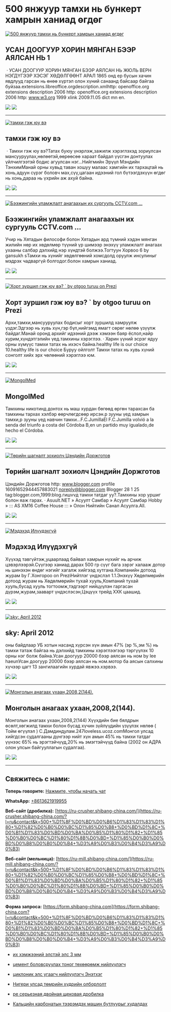 # 500 янжуур тамхи нь бункерт хамрын ханиад өгдөг

<a href="https://swt.shibang-china.com/?l=ru&img&k=500+%D1%8F%D0%BD%D0%B6%D1%83%D1%83%D1%80+%D1%82%D0%B0%D0%BC%D1%85%D0%B8+%D0%BD%D1%8C+%D0%B1%D1%83%D0%BD%D0%BA%D0%B5%D1%80%D1%82+%D1%85%D0%B0%D0%BC%D1%80%D1%8B%D0%BD+%D1%85%D0%B0%D0%BD%D0%B8%D0%B0%D0%B4+%D3%A9%D0%B3%D0%B4%D3%A9%D0%B3" target="_blank">![500 янжуур тамхи нь бункерт хамрын ханиад өгдөг](http://static.shibang-china.com/all-800x300/959.jpg)</a>

## УСАН ДООГУУР ХОРИН МЯНГАН БЭЭР АЯЛСАН НЬ 1
&nbsp;&#0183;&#32;УСАН ДООГУУР ХОРИН МЯНГАН БЭЭР АЯЛСАН НЬ ЖЮЛЬ ВЕРН НЭГДҮГЭЭР ХЭСЭГ ХӨДӨЛГӨӨНТ АРАЛ 1865 онд ер бусын хачин явдлууд гарсан нь өнөө хүртэл олон хүний санаанд байсаар байгаа буйзаа.extensions.libreoffice.orgdescription.xmlhttp: openoffice.org extensions description 2006 http: openoffice.org extensions description 2006 http: www.w3.org 1999 xlink 2009.11.05 dict mn en.


<a href="https://whatsapp.shibangsoft.com/WhatsApp.php" target="_blank" title="WhatsApp">![](http://static.shibang-china.com/icon/whatsapp.png)</a> <a href="https://swt.shibang-china.com/?l=ru&icon&k=500+%D1%8F%D0%BD%D0%B6%D1%83%D1%83%D1%80+%D1%82%D0%B0%D0%BC%D1%85%D0%B8+%D0%BD%D1%8C+%D0%B1%D1%83%D0%BD%D0%BA%D0%B5%D1%80%D1%82+%D1%85%D0%B0%D0%BC%D1%80%D1%8B%D0%BD+%D1%85%D0%B0%D0%BD%D0%B8%D0%B0%D0%B4+%D3%A9%D0%B3%D0%B4%D3%A9%D0%B3" target="_blank">![](http://static.shibang-china.com/icon/chat-ru.png)</a>

---

<a href="https://swt.shibang-china.com/?l=ru&img&k=500+%D1%8F%D0%BD%D0%B6%D1%83%D1%83%D1%80+%D1%82%D0%B0%D0%BC%D1%85%D0%B8+%D0%BD%D1%8C+%D0%B1%D1%83%D0%BD%D0%BA%D0%B5%D1%80%D1%82+%D1%85%D0%B0%D0%BC%D1%80%D1%8B%D0%BD+%D1%85%D0%B0%D0%BD%D0%B8%D0%B0%D0%B4+%D3%A9%D0%B3%D0%B4%D3%A9%D0%B3" target="_blank">![тамхи гэж юу вэ](http://static.shibang-china.com/all-800x300/421.jpg)</a>

## тамхи гэж юу вэ
&nbsp;&#0183;&#32;Тамхи гэж юу вэ?Татах буюу үнэрлэж,зажилж хэрэглэхэд зориулсан мансууруулах,нөлөөтэй,өөрөөсөө хараат байдал үүсгэн донтуулах үйлчилгээтэй бодис агуулсан нэг…Нийгмийн Эрүүл Мэндийн ТэнхимМанай орны хувьд таван хошуу малаас хамгийн их тархацтай нь хонь,адуун сүрэг боловч мах,сүү,цагаан идээний гол бүтээгдэхүүн өгдөг нь хонь,дараа нь үхрийн аж ахуй байна.


<a href="https://whatsapp.shibangsoft.com/WhatsApp.php" target="_blank" title="WhatsApp">![](http://static.shibang-china.com/icon/whatsapp.png)</a> <a href="https://swt.shibang-china.com/?l=ru&icon&k=500+%D1%8F%D0%BD%D0%B6%D1%83%D1%83%D1%80+%D1%82%D0%B0%D0%BC%D1%85%D0%B8+%D0%BD%D1%8C+%D0%B1%D1%83%D0%BD%D0%BA%D0%B5%D1%80%D1%82+%D1%85%D0%B0%D0%BC%D1%80%D1%8B%D0%BD+%D1%85%D0%B0%D0%BD%D0%B8%D0%B0%D0%B4+%D3%A9%D0%B3%D0%B4%D3%A9%D0%B3" target="_blank">![](http://static.shibang-china.com/icon/chat-ru.png)</a>

---

<a href="https://swt.shibang-china.com/?l=ru&img&k=500+%D1%8F%D0%BD%D0%B6%D1%83%D1%83%D1%80+%D1%82%D0%B0%D0%BC%D1%85%D0%B8+%D0%BD%D1%8C+%D0%B1%D1%83%D0%BD%D0%BA%D0%B5%D1%80%D1%82+%D1%85%D0%B0%D0%BC%D1%80%D1%8B%D0%BD+%D1%85%D0%B0%D0%BD%D0%B8%D0%B0%D0%B4+%D3%A9%D0%B3%D0%B4%D3%A9%D0%B3" target="_blank">![Бээжингийн уламжлалт анагаахын их сургууль CCTV.com …](http://static.shibang-china.com/all-800x300/804.jpg)</a>

## Бээжингийн уламжлалт анагаахын их сургууль CCTV.com …
Учир нь Хятадын философи болон Хятадын ард түмний хэдэн мянган жилийн нөр их хөдөлмөр түүний үр шимээр энэхүү уламжлалт анагаах ухааны салбар дэлхийд нэр хүндтэй болжээ.Тогтуун Хорвоо 6 by gansukh sТамхи нь хүнийг хөдөлгөөний хомсдолд оруулж инсулиныг мэдрэх чадваргүй болгодог.болон хамрын ханиад.


<a href="https://whatsapp.shibangsoft.com/WhatsApp.php" target="_blank" title="WhatsApp">![](http://static.shibang-china.com/icon/whatsapp.png)</a> <a href="https://swt.shibang-china.com/?l=ru&icon&k=500+%D1%8F%D0%BD%D0%B6%D1%83%D1%83%D1%80+%D1%82%D0%B0%D0%BC%D1%85%D0%B8+%D0%BD%D1%8C+%D0%B1%D1%83%D0%BD%D0%BA%D0%B5%D1%80%D1%82+%D1%85%D0%B0%D0%BC%D1%80%D1%8B%D0%BD+%D1%85%D0%B0%D0%BD%D0%B8%D0%B0%D0%B4+%D3%A9%D0%B3%D0%B4%D3%A9%D0%B3" target="_blank">![](http://static.shibang-china.com/icon/chat-ru.png)</a>

---

<a href="https://swt.shibang-china.com/?l=ru&img&k=500+%D1%8F%D0%BD%D0%B6%D1%83%D1%83%D1%80+%D1%82%D0%B0%D0%BC%D1%85%D0%B8+%D0%BD%D1%8C+%D0%B1%D1%83%D0%BD%D0%BA%D0%B5%D1%80%D1%82+%D1%85%D0%B0%D0%BC%D1%80%D1%8B%D0%BD+%D1%85%D0%B0%D0%BD%D0%B8%D0%B0%D0%B4+%D3%A9%D0%B3%D0%B4%D3%A9%D0%B3" target="_blank">![Хорт зуршил гэж юу вэ? ` by otgoo turuu on Prezi](http://static.shibang-china.com/all-800x300/775.jpg)</a>

## Хорт зуршил гэж юу вэ? ` by otgoo turuu on Prezi
Архи,тамхи,мансууруулах бодисыг хорт зуршилд хамруулж үздэг.Эдгээр нь хувь хүн,гэр бүл,нийгэмд ямагт сөрөг нөлөө үзүүлж байдаг.Манай оронд архийг идээний дээж хэмээн баяр ёслол,найр хурим,хүндэтгэлийн үед.тамхины хэрэглээ.&nbsp;&#0183;&#32;Харин үүний эсрэг ядуу орны хүмүүс тамхи татах нь ихэсч байна.healthy life is our choice 10.healthy life is our choice Буруу ойлголт Тамхи татах нь хувь хүний сонголт хийх эрх чөлөөний хэрэглээ юм.


<a href="https://whatsapp.shibangsoft.com/WhatsApp.php" target="_blank" title="WhatsApp">![](http://static.shibang-china.com/icon/whatsapp.png)</a> <a href="https://swt.shibang-china.com/?l=ru&icon&k=500+%D1%8F%D0%BD%D0%B6%D1%83%D1%83%D1%80+%D1%82%D0%B0%D0%BC%D1%85%D0%B8+%D0%BD%D1%8C+%D0%B1%D1%83%D0%BD%D0%BA%D0%B5%D1%80%D1%82+%D1%85%D0%B0%D0%BC%D1%80%D1%8B%D0%BD+%D1%85%D0%B0%D0%BD%D0%B8%D0%B0%D0%B4+%D3%A9%D0%B3%D0%B4%D3%A9%D0%B3" target="_blank">![](http://static.shibang-china.com/icon/chat-ru.png)</a>

---

<a href="https://swt.shibang-china.com/?l=ru&img&k=500+%D1%8F%D0%BD%D0%B6%D1%83%D1%83%D1%80+%D1%82%D0%B0%D0%BC%D1%85%D0%B8+%D0%BD%D1%8C+%D0%B1%D1%83%D0%BD%D0%BA%D0%B5%D1%80%D1%82+%D1%85%D0%B0%D0%BC%D1%80%D1%8B%D0%BD+%D1%85%D0%B0%D0%BD%D0%B8%D0%B0%D0%B4+%D3%A9%D0%B3%D0%B4%D3%A9%D0%B3" target="_blank">![MongolMed](http://static.shibang-china.com/all-800x300/738.jpg)</a>

## MongolMed
Тамхины никотинд донтох нь маш хурдан бөгөөд өргөн тарахсан ба тамхины тархах хэлбэр өөрчлөгдсөөр ирсэн.р зууны үед хамрын тамхи,р зууны үед навчин тамхи…F.C.JumillaEl F.C.Jumilla volvi&#243; a la senda del triunfo a costa del C&#243;rdoba B,en un partido muy igualado,de hecho el C&#243;rdoba.


<a href="https://whatsapp.shibangsoft.com/WhatsApp.php" target="_blank" title="WhatsApp">![](http://static.shibang-china.com/icon/whatsapp.png)</a> <a href="https://swt.shibang-china.com/?l=ru&icon&k=500+%D1%8F%D0%BD%D0%B6%D1%83%D1%83%D1%80+%D1%82%D0%B0%D0%BC%D1%85%D0%B8+%D0%BD%D1%8C+%D0%B1%D1%83%D0%BD%D0%BA%D0%B5%D1%80%D1%82+%D1%85%D0%B0%D0%BC%D1%80%D1%8B%D0%BD+%D1%85%D0%B0%D0%BD%D0%B8%D0%B0%D0%B4+%D3%A9%D0%B3%D0%B4%D3%A9%D0%B3" target="_blank">![](http://static.shibang-china.com/icon/chat-ru.png)</a>

---

<a href="https://swt.shibang-china.com/?l=ru&img&k=500+%D1%8F%D0%BD%D0%B6%D1%83%D1%83%D1%80+%D1%82%D0%B0%D0%BC%D1%85%D0%B8+%D0%BD%D1%8C+%D0%B1%D1%83%D0%BD%D0%BA%D0%B5%D1%80%D1%82+%D1%85%D0%B0%D0%BC%D1%80%D1%8B%D0%BD+%D1%85%D0%B0%D0%BD%D0%B8%D0%B0%D0%B4+%D3%A9%D0%B3%D0%B4%D3%A9%D0%B3" target="_blank">![Төрийн шагналт зохиолч Цэндийн Доржготов](http://static.shibang-china.com/all-800x300/1013.jpg)</a>

## Төрийн шагналт зохиолч Цэндийн Доржготов
Цэндийн Доржготов http: www.blogger.com profile 16091652944457883021 noreply@blogger.com Blogger 28 1 25 tag:blogger.com,1999:blog.гишvvд тамхи татдаг уу?.Тамхины хор уршиг болон яаж гарах.&nbsp;&#0183;&#32;Asuult.NET &#187; Асуулт Самбар &#187; Асуулт Самбар Hobby &#187; ::: AS XM16 Coffee House ::: &#187; Олон Нийтийн Санал Асуулга.All.


<a href="https://whatsapp.shibangsoft.com/WhatsApp.php" target="_blank" title="WhatsApp">![](http://static.shibang-china.com/icon/whatsapp.png)</a> <a href="https://swt.shibang-china.com/?l=ru&icon&k=500+%D1%8F%D0%BD%D0%B6%D1%83%D1%83%D1%80+%D1%82%D0%B0%D0%BC%D1%85%D0%B8+%D0%BD%D1%8C+%D0%B1%D1%83%D0%BD%D0%BA%D0%B5%D1%80%D1%82+%D1%85%D0%B0%D0%BC%D1%80%D1%8B%D0%BD+%D1%85%D0%B0%D0%BD%D0%B8%D0%B0%D0%B4+%D3%A9%D0%B3%D0%B4%D3%A9%D0%B3" target="_blank">![](http://static.shibang-china.com/icon/chat-ru.png)</a>

---

<a href="https://swt.shibang-china.com/?l=ru&img&k=500+%D1%8F%D0%BD%D0%B6%D1%83%D1%83%D1%80+%D1%82%D0%B0%D0%BC%D1%85%D0%B8+%D0%BD%D1%8C+%D0%B1%D1%83%D0%BD%D0%BA%D0%B5%D1%80%D1%82+%D1%85%D0%B0%D0%BC%D1%80%D1%8B%D0%BD+%D1%85%D0%B0%D0%BD%D0%B8%D0%B0%D0%B4+%D3%A9%D0%B3%D0%B4%D3%A9%D0%B3" target="_blank">![Мэдэхэд Илүүдэхгүй](http://static.shibang-china.com/all-800x300/1314.jpg)</a>

## Мэдэхэд Илүүдэхгүй
Хүүхэд тавгүйтэж,уцаарлаад байвал хамрын нүхийг нь арчиж цэвэрлээрэй.Сүүгээр ханиад дарах 500 гр сүүг бага зэрэг халааж дотор нь шинэхэн өндөг нэгийг хагалж хийгээд хутгана.Компанийн дотоод журам by Г.Хонгороо on PreziНийтлэг үндэслэл 1.1.Энэхүү Хөдөлмөрийн дотоод журам нь Хөдөлмөрийн тухай хууль,Компаний тухай хууль,бусад хууль тогтоомж,тэдгээрт нийцүүлэн гаргасан дүрэм,журам,зааварт үндэслэсэн,Цэцүүх трейд ХХК цаашид.


<a href="https://whatsapp.shibangsoft.com/WhatsApp.php" target="_blank" title="WhatsApp">![](http://static.shibang-china.com/icon/whatsapp.png)</a> <a href="https://swt.shibang-china.com/?l=ru&icon&k=500+%D1%8F%D0%BD%D0%B6%D1%83%D1%83%D1%80+%D1%82%D0%B0%D0%BC%D1%85%D0%B8+%D0%BD%D1%8C+%D0%B1%D1%83%D0%BD%D0%BA%D0%B5%D1%80%D1%82+%D1%85%D0%B0%D0%BC%D1%80%D1%8B%D0%BD+%D1%85%D0%B0%D0%BD%D0%B8%D0%B0%D0%B4+%D3%A9%D0%B3%D0%B4%D3%A9%D0%B3" target="_blank">![](http://static.shibang-china.com/icon/chat-ru.png)</a>

---

<a href="https://swt.shibang-china.com/?l=ru&img&k=500+%D1%8F%D0%BD%D0%B6%D1%83%D1%83%D1%80+%D1%82%D0%B0%D0%BC%D1%85%D0%B8+%D0%BD%D1%8C+%D0%B1%D1%83%D0%BD%D0%BA%D0%B5%D1%80%D1%82+%D1%85%D0%B0%D0%BC%D1%80%D1%8B%D0%BD+%D1%85%D0%B0%D0%BD%D0%B8%D0%B0%D0%B4+%D3%A9%D0%B3%D0%B4%D3%A9%D0%B3" target="_blank">![sky: April 2012](http://static.shibang-china.com/all-800x300/917.jpg)</a>

## sky: April 2012
оны байдлаар УБ хотын насанд хүрсэн хүн амын 47% (эр %,эм %) нь тамхи татаж байгаа нь дэлхийд тамхины хэрэглээгээр тэргүүлэх 10 орны нэг болж байна.Усан доогуур 20000 бээр аялсан нь ном by lee haeunУсан доогуур 20000 бээр аялсан нь ном.мотор ба аясын салхины хүчээр цагт 13 зангилаагийн хурдай явжээ.хэрвээ.


<a href="https://whatsapp.shibangsoft.com/WhatsApp.php" target="_blank" title="WhatsApp">![](http://static.shibang-china.com/icon/whatsapp.png)</a> <a href="https://swt.shibang-china.com/?l=ru&icon&k=500+%D1%8F%D0%BD%D0%B6%D1%83%D1%83%D1%80+%D1%82%D0%B0%D0%BC%D1%85%D0%B8+%D0%BD%D1%8C+%D0%B1%D1%83%D0%BD%D0%BA%D0%B5%D1%80%D1%82+%D1%85%D0%B0%D0%BC%D1%80%D1%8B%D0%BD+%D1%85%D0%B0%D0%BD%D0%B8%D0%B0%D0%B4+%D3%A9%D0%B3%D0%B4%D3%A9%D0%B3" target="_blank">![](http://static.shibang-china.com/icon/chat-ru.png)</a>

---

<a href="https://swt.shibang-china.com/?l=ru&img&k=500+%D1%8F%D0%BD%D0%B6%D1%83%D1%83%D1%80+%D1%82%D0%B0%D0%BC%D1%85%D0%B8+%D0%BD%D1%8C+%D0%B1%D1%83%D0%BD%D0%BA%D0%B5%D1%80%D1%82+%D1%85%D0%B0%D0%BC%D1%80%D1%8B%D0%BD+%D1%85%D0%B0%D0%BD%D0%B8%D0%B0%D0%B4+%D3%A9%D0%B3%D0%B4%D3%A9%D0%B3" target="_blank">![Монголын анагаах ухаан,2008,2(144).](http://static.shibang-china.com/all-800x300/1351.jpg)</a>

## Монголын анагаах ухаан,2008,2(144).
Монголын анагаах ухаан,2008,2(144) Хүүхдийн бие бялдрын өсөлт,хөгжилд тамхи болон бүсад хүчин зүйлүүдийн үзүүлэх нөлөө ( Тойм өгүүлэл ) С.Дамдиндулам.247loveless.ucoz.comМонгол улсад хийгдсэн судалгааны дүнгээр нийт хүн амын 45% нь тамхи татдаг үүнээс 65% нь эрэгтэйчүүд,20% нь эмэгтэйчүүд байна (2002 он АДРА олон улсын байгууллагын судалгаа).


<a href="https://whatsapp.shibangsoft.com/WhatsApp.php" target="_blank" title="WhatsApp">![](http://static.shibang-china.com/icon/whatsapp.png)</a> <a href="https://swt.shibang-china.com/?l=ru&icon&k=500+%D1%8F%D0%BD%D0%B6%D1%83%D1%83%D1%80+%D1%82%D0%B0%D0%BC%D1%85%D0%B8+%D0%BD%D1%8C+%D0%B1%D1%83%D0%BD%D0%BA%D0%B5%D1%80%D1%82+%D1%85%D0%B0%D0%BC%D1%80%D1%8B%D0%BD+%D1%85%D0%B0%D0%BD%D0%B8%D0%B0%D0%B4+%D3%A9%D0%B3%D0%B4%D3%A9%D0%B3" target="_blank">![](http://static.shibang-china.com/icon/chat-ru.png)</a>

---
## Свяжитесь с нами:

**Теперь говорите:** [Нажмите, чтобы начать чат](https://swt.shibang-china.com?l=ru&contact&k=500+%D1%8F%D0%BD%D0%B6%D1%83%D1%83%D1%80+%D1%82%D0%B0%D0%BC%D1%85%D0%B8+%D0%BD%D1%8C+%D0%B1%D1%83%D0%BD%D0%BA%D0%B5%D1%80%D1%82+%D1%85%D0%B0%D0%BC%D1%80%D1%8B%D0%BD+%D1%85%D0%B0%D0%BD%D0%B8%D0%B0%D0%B4+%D3%A9%D0%B3%D0%B4%D3%A9%D0%B3)

**WhatsApp:**  [+8613621919955](https://whatsapp.shibangsoft.com/WhatsApp.php)

**Веб-сайт (дробилка):** [https://ru-crusher.shibang-china.com/](https://ru-crusher.shibang-china.com/?l=ru&contact&k=500+%D1%8F%D0%BD%D0%B6%D1%83%D1%83%D1%80+%D1%82%D0%B0%D0%BC%D1%85%D0%B8+%D0%BD%D1%8C+%D0%B1%D1%83%D0%BD%D0%BA%D0%B5%D1%80%D1%82+%D1%85%D0%B0%D0%BC%D1%80%D1%8B%D0%BD+%D1%85%D0%B0%D0%BD%D0%B8%D0%B0%D0%B4+%D3%A9%D0%B3%D0%B4%D3%A9%D0%B3)

**Веб-сайт (мельница):** [https://ru-mill.shibang-china.com/](https://ru-mill.shibang-china.com/?l=ru&contact&k=500+%D1%8F%D0%BD%D0%B6%D1%83%D1%83%D1%80+%D1%82%D0%B0%D0%BC%D1%85%D0%B8+%D0%BD%D1%8C+%D0%B1%D1%83%D0%BD%D0%BA%D0%B5%D1%80%D1%82+%D1%85%D0%B0%D0%BC%D1%80%D1%8B%D0%BD+%D1%85%D0%B0%D0%BD%D0%B8%D0%B0%D0%B4+%D3%A9%D0%B3%D0%B4%D3%A9%D0%B3)

**Форма запроса:** [https://form.shibang-china.com](https://form.shibang-china.com?l=ru&contact&k=500+%D1%8F%D0%BD%D0%B6%D1%83%D1%83%D1%80+%D1%82%D0%B0%D0%BC%D1%85%D0%B8+%D0%BD%D1%8C+%D0%B1%D1%83%D0%BD%D0%BA%D0%B5%D1%80%D1%82+%D1%85%D0%B0%D0%BC%D1%80%D1%8B%D0%BD+%D1%85%D0%B0%D0%BD%D0%B8%D0%B0%D0%B4+%D3%A9%D0%B3%D0%B4%D3%A9%D0%B3)

* [их хэмжээний элстэй элс 3 мм](../130/%D0%B8%D1%85%20%D1%85%D1%8D%D0%BC%D0%B6%D1%8D%D1%8D%D0%BD%D0%B8%D0%B9%20%D1%8D%D0%BB%D1%81%D1%82%D1%8D%D0%B9%20%D1%8D%D0%BB%D1%81%203%20%D0%BC%D0%BC.md)

* [цемент боловсруулах тоног төхөөрөмж нийлүүлэгч](../129/%D1%86%D0%B5%D0%BC%D0%B5%D0%BD%D1%82%20%D0%B1%D0%BE%D0%BB%D0%BE%D0%B2%D1%81%D1%80%D1%83%D1%83%D0%BB%D0%B0%D1%85%20%D1%82%D0%BE%D0%BD%D0%BE%D0%B3%20%D1%82%D3%A9%D1%85%D3%A9%D3%A9%D1%80%D3%A9%D0%BC%D0%B6%20%D0%BD%D0%B8%D0%B9%D0%BB%D2%AF%D2%AF%D0%BB%D1%8D%D0%B3%D1%87.md)

* [циклоник элс угаагч нийлүүлэгч Энэтхэг](../127/%D1%86%D0%B8%D0%BA%D0%BB%D0%BE%D0%BD%D0%B8%D0%BA%20%D1%8D%D0%BB%D1%81%20%D1%83%D0%B3%D0%B0%D0%B0%D0%B3%D1%87%20%D0%BD%D0%B8%D0%B9%D0%BB%D2%AF%D2%AF%D0%BB%D1%8D%D0%B3%D1%87%20%D0%AD%D0%BD%D1%8D%D1%82%D1%85%D1%8D%D0%B3.md)

* [Нигери улсад төмрийн хүдрийн олборлолт](../130/%D0%9D%D0%B8%D0%B3%D0%B5%D1%80%D0%B8%20%D1%83%D0%BB%D1%81%D0%B0%D0%B4%20%D1%82%D3%A9%D0%BC%D1%80%D0%B8%D0%B9%D0%BD%20%D1%85%D2%AF%D0%B4%D1%80%D0%B8%D0%B9%D0%BD%20%D0%BE%D0%BB%D0%B1%D0%BE%D1%80%D0%BB%D0%BE%D0%BB%D1%82.md)

* [pe серьезная двойная щековая дробилка](../126/pe%20%D1%81%D0%B5%D1%80%D1%8C%D0%B5%D0%B7%D0%BD%D0%B0%D1%8F%20%D0%B4%D0%B2%D0%BE%D0%B9%D0%BD%D0%B0%D1%8F%20%D1%89%D0%B5%D0%BA%D0%BE%D0%B2%D0%B0%D1%8F%20%D0%B4%D1%80%D0%BE%D0%B1%D0%B8%D0%BB%D0%BA%D0%B0.md)

* [Кальцийн карбонатын тээрэмдэх машин бутлуурыг худалдах](../129/%D0%9A%D0%B0%D0%BB%D1%8C%D1%86%D0%B8%D0%B9%D0%BD%20%D0%BA%D0%B0%D1%80%D0%B1%D0%BE%D0%BD%D0%B0%D1%82%D1%8B%D0%BD%20%D1%82%D1%8D%D1%8D%D1%80%D1%8D%D0%BC%D0%B4%D1%8D%D1%85%20%D0%BC%D0%B0%D1%88%D0%B8%D0%BD%20%D0%B1%D1%83%D1%82%D0%BB%D1%83%D1%83%D1%80%D1%8B%D0%B3%20%D1%85%D1%83%D0%B4%D0%B0%D0%BB%D0%B4%D0%B0%D1%85.md)